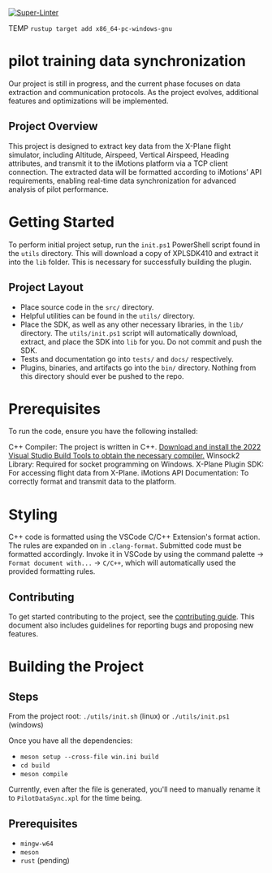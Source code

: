 [![Super-Linter](https://github.com/oss-slu/PilotDataSynchronization/actions/workflows/code-linting.yml/badge.svg)](https://github.com/marketplace/actions/super-linter)


TEMP
`rustup target add x86_64-pc-windows-gnu`

# pilot training data synchronization

Our project is still in progress, and the current phase focuses on data extraction and communication protocols. As the project evolves, additional features and optimizations will be implemented.

## Project Overview

This project is designed to extract key data from the X-Plane flight simulator, including Altitude, Airspeed, Vertical Airspeed, Heading attributes, and transmit it to the iMotions platform via a TCP client connection. The extracted data will be formatted according to iMotions’ API requirements, enabling real-time data synchronization for advanced analysis of pilot performance.

# Getting Started
To perform initial project setup, run the `init.ps1` PowerShell script found in the `utils` directory. This will download a copy of XPLSDK410 and extract it into the `lib` folder. This is necessary for successfully building the plugin.

## Project Layout
- Place source code in the `src/` directory.
- Helpful utilities can be found in the `utils/` directory.
- Place the SDK, as well as any other necessary libraries, in the `lib/` directory. The `utils/init.ps1` script will automatically download, extract, and place the SDK into `lib` for you. Do not commit and push the SDK.
- Tests and documentation go into `tests/` and `docs/` respectively.
- Plugins, binaries, and artifacts go into the `bin/` directory. Nothing from this directory should ever be pushed to the repo.

# Prerequisites

To run the code, ensure you have the following installed:

C++ Compiler: The project is written in C++. [Download and install the 2022 Visual Studio Build Tools to obtain the necessary compiler.](https://visualstudio.microsoft.com/downloads/#build-tools-for-visual-studio-2022)
Winsock2 Library: Required for socket programming on Windows.
X-Plane Plugin SDK: For accessing flight data from X-Plane.
iMotions API Documentation: To correctly format and transmit data to the platform.

# Styling
C++ code is formatted using the VSCode C/C++ Extension's format action. The rules are expanded on in `.clang-format`. Submitted code must be formatted accordingly. Invoke it in VSCode by using the command palette -> `Format document with...` -> `C/C++`, which will automatically used the provided formatting rules.

## Contributing

To get started contributing to the project, see the [contributing guide](CONTRIBUTING.md).
This document also includes guidelines for reporting bugs and proposing new features.

# Building the Project

## Steps
From the project root: `./utils/init.sh` (linux) or `./utils/init.ps1` (windows)

Once you have all the dependencies:
- `meson setup --cross-file win.ini build`
- `cd build`
- `meson compile`

Currently, even after the file is generated, you'll need to manually rename it to `PilotDataSync.xpl` for the time being.

## Prerequisites
- `mingw-w64`
- `meson`
- `rust` (pending)
